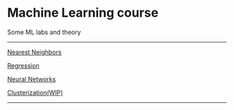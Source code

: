 # Machine Learning course
Some ML labs and theory

-----
[Nearest Neighbors](NN/README.md)

[Regression](Regr/README.md)

[Neural Networks](NeuNets/README.md)

[Clusterization(WIP)](Clust/README.md)

-----


